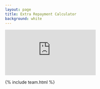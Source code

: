 ```yaml
---
layout: page
title: Extra Repayment Calculator
background: white
---
```


<div>
    <iframe class="bond-calc" frameborder="0"
        src="http://www.ooba.co.za/calculators/additional-home-loan-repayment-calculator?iframe=true&iftype=evogroup"
        title="Extra Repayment Calculator"></iframe>
</div>

{% include team.html %}
